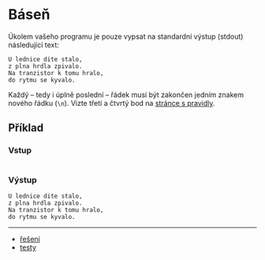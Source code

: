 # Báseň

Úkolem vašeho programu je pouze vypsat na standardní výstup (stdout) následující text:

```
U lednice dite stalo,
z plna hrdla zpivalo.
Na tranzistor k tomu hralo,
do rytmu se kyvalo.
```

Každý – tedy i úplně poslední – řádek musí být zakončen jedním znakem nového řádku (`\n`). Vizte třetí a čtvrtý bod na
[stránce s pravidly](/studijni-materialy/03-tipy-k-reseni/01-technicka-pravidla).

## Příklad

### Vstup

```
```

### Výstup

```
U lednice dite stalo,
z plna hrdla zpivalo.
Na tranzistor k tomu hralo,
do rytmu se kyvalo.
```

---

- [řešení](/ulohy/02-basen/reseni)
- [testy](/ulohy/02-basen/testy)
